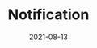 ---
title: "Notification"
linkTitle: "Notification"
weight: 14
date: 2021-08-13
description: >
    Notification Service
---